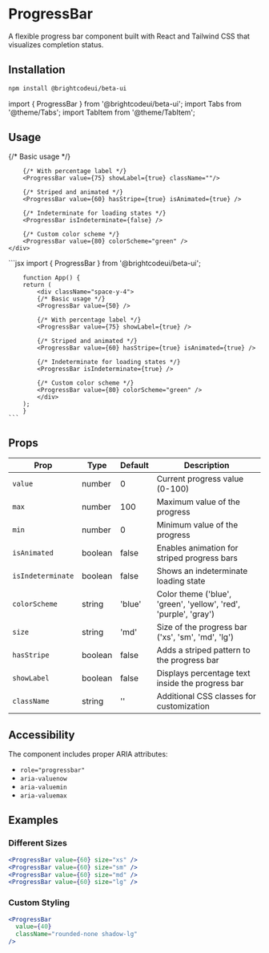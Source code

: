 # ProgressBar

A flexible progress bar component built with React and Tailwind CSS that visualizes completion status.

## Installation

```bash
npm install @brightcodeui/beta-ui
```

import { ProgressBar } from '@brightcodeui/beta-ui';
import Tabs from '@theme/Tabs';
import TabItem from '@theme/TabItem';


## Usage


<Tabs>

  <TabItem value="ui" label="Example" default>
    <div className="space-y-4 w-1/2">
        {/* Basic usage */}
        <ProgressBar value={50} />
        
        {/* With percentage label */}
        <ProgressBar value={75} showLabel={true} className=""/>
        
        {/* Striped and animated */}
        <ProgressBar value={60} hasStripe={true} isAnimated={true} />
        
        {/* Indeterminate for loading states */}
        <ProgressBar isIndeterminate={false} />
        
        {/* Custom color scheme */}
        <ProgressBar value={80} colorScheme="green" />
    </div>
  </TabItem>


  <TabItem value="code" label="Code" >
    ```jsx
        import { ProgressBar } from '@brightcodeui/beta-ui';

        function App() {
        return (
            <div className="space-y-4">
            {/* Basic usage */}
            <ProgressBar value={50} />
            
            {/* With percentage label */}
            <ProgressBar value={75} showLabel={true} />
            
            {/* Striped and animated */}
            <ProgressBar value={60} hasStripe={true} isAnimated={true} />
            
            {/* Indeterminate for loading states */}
            <ProgressBar isIndeterminate={true} />
            
            {/* Custom color scheme */}
            <ProgressBar value={80} colorScheme="green" />
            </div>
        );
        }
    ```
  </TabItem>
</Tabs>


## Props

| Prop | Type | Default | Description |
|------|------|---------|-------------|
| `value` | number | 0 | Current progress value (0-100) |
| `max` | number | 100 | Maximum value of the progress |
| `min` | number | 0 | Minimum value of the progress |
| `isAnimated` | boolean | false | Enables animation for striped progress bars |
| `isIndeterminate` | boolean | false | Shows an indeterminate loading state |
| `colorScheme` | string | 'blue' | Color theme ('blue', 'green', 'yellow', 'red', 'purple', 'gray') |
| `size` | string | 'md' | Size of the progress bar ('xs', 'sm', 'md', 'lg') |
| `hasStripe` | boolean | false | Adds a striped pattern to the progress bar |
| `showLabel` | boolean | false | Displays percentage text inside the progress bar |
| `className` | string | '' | Additional CSS classes for customization |

## Accessibility

The component includes proper ARIA attributes:
- `role="progressbar"`
- `aria-valuenow`
- `aria-valuemin`
- `aria-valuemax`

## Examples

### Different Sizes

```jsx
<ProgressBar value={60} size="xs" />
<ProgressBar value={60} size="sm" />
<ProgressBar value={60} size="md" />
<ProgressBar value={60} size="lg" />
```
<div className="progressDiv">
    <ProgressBar value={60} size="xs" />
    <ProgressBar value={60} size="sm" />
    <ProgressBar value={60} size="md" />
    <ProgressBar value={60} size="lg" />
</div>

### Custom Styling

```jsx
<ProgressBar 
  value={40} 
  className="rounded-none shadow-lg" 
/>
```